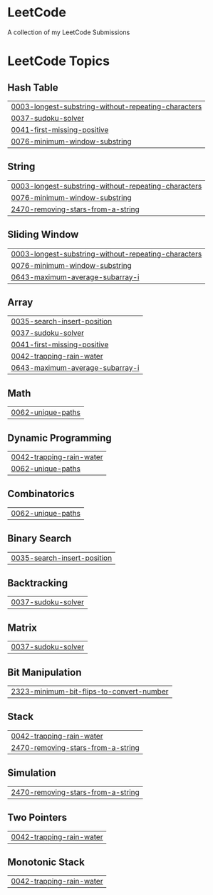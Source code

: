# LeetCode
A collection of my LeetCode Submissions

<!---LeetCode Topics Start-->
# LeetCode Topics
## Hash Table
|  |
| ------- |
| [0003-longest-substring-without-repeating-characters](https://github.com/WazahatAttar/LeetCode/tree/master/0003-longest-substring-without-repeating-characters) |
| [0037-sudoku-solver](https://github.com/WazahatAttar/LeetCode/tree/master/0037-sudoku-solver) |
| [0041-first-missing-positive](https://github.com/WazahatAttar/LeetCode/tree/master/0041-first-missing-positive) |
| [0076-minimum-window-substring](https://github.com/WazahatAttar/LeetCode/tree/master/0076-minimum-window-substring) |
## String
|  |
| ------- |
| [0003-longest-substring-without-repeating-characters](https://github.com/WazahatAttar/LeetCode/tree/master/0003-longest-substring-without-repeating-characters) |
| [0076-minimum-window-substring](https://github.com/WazahatAttar/LeetCode/tree/master/0076-minimum-window-substring) |
| [2470-removing-stars-from-a-string](https://github.com/WazahatAttar/LeetCode/tree/master/2470-removing-stars-from-a-string) |
## Sliding Window
|  |
| ------- |
| [0003-longest-substring-without-repeating-characters](https://github.com/WazahatAttar/LeetCode/tree/master/0003-longest-substring-without-repeating-characters) |
| [0076-minimum-window-substring](https://github.com/WazahatAttar/LeetCode/tree/master/0076-minimum-window-substring) |
| [0643-maximum-average-subarray-i](https://github.com/WazahatAttar/LeetCode/tree/master/0643-maximum-average-subarray-i) |
## Array
|  |
| ------- |
| [0035-search-insert-position](https://github.com/WazahatAttar/LeetCode/tree/master/0035-search-insert-position) |
| [0037-sudoku-solver](https://github.com/WazahatAttar/LeetCode/tree/master/0037-sudoku-solver) |
| [0041-first-missing-positive](https://github.com/WazahatAttar/LeetCode/tree/master/0041-first-missing-positive) |
| [0042-trapping-rain-water](https://github.com/WazahatAttar/LeetCode/tree/master/0042-trapping-rain-water) |
| [0643-maximum-average-subarray-i](https://github.com/WazahatAttar/LeetCode/tree/master/0643-maximum-average-subarray-i) |
## Math
|  |
| ------- |
| [0062-unique-paths](https://github.com/WazahatAttar/LeetCode/tree/master/0062-unique-paths) |
## Dynamic Programming
|  |
| ------- |
| [0042-trapping-rain-water](https://github.com/WazahatAttar/LeetCode/tree/master/0042-trapping-rain-water) |
| [0062-unique-paths](https://github.com/WazahatAttar/LeetCode/tree/master/0062-unique-paths) |
## Combinatorics
|  |
| ------- |
| [0062-unique-paths](https://github.com/WazahatAttar/LeetCode/tree/master/0062-unique-paths) |
## Binary Search
|  |
| ------- |
| [0035-search-insert-position](https://github.com/WazahatAttar/LeetCode/tree/master/0035-search-insert-position) |
## Backtracking
|  |
| ------- |
| [0037-sudoku-solver](https://github.com/WazahatAttar/LeetCode/tree/master/0037-sudoku-solver) |
## Matrix
|  |
| ------- |
| [0037-sudoku-solver](https://github.com/WazahatAttar/LeetCode/tree/master/0037-sudoku-solver) |
## Bit Manipulation
|  |
| ------- |
| [2323-minimum-bit-flips-to-convert-number](https://github.com/WazahatAttar/LeetCode/tree/master/2323-minimum-bit-flips-to-convert-number) |
## Stack
|  |
| ------- |
| [0042-trapping-rain-water](https://github.com/WazahatAttar/LeetCode/tree/master/0042-trapping-rain-water) |
| [2470-removing-stars-from-a-string](https://github.com/WazahatAttar/LeetCode/tree/master/2470-removing-stars-from-a-string) |
## Simulation
|  |
| ------- |
| [2470-removing-stars-from-a-string](https://github.com/WazahatAttar/LeetCode/tree/master/2470-removing-stars-from-a-string) |
## Two Pointers
|  |
| ------- |
| [0042-trapping-rain-water](https://github.com/WazahatAttar/LeetCode/tree/master/0042-trapping-rain-water) |
## Monotonic Stack
|  |
| ------- |
| [0042-trapping-rain-water](https://github.com/WazahatAttar/LeetCode/tree/master/0042-trapping-rain-water) |
<!---LeetCode Topics End-->